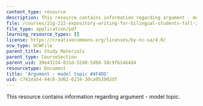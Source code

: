 ```yaml
---
content_type: resource
description: This resource contains information regarding argument - model topic.
file: /courses/21g-222-expository-writing-for-bilingual-students-fall-2002/c761ea5444c63d62623430ca053902df_MIT21G_222F02_argmntmodel.pdf
file_type: application/pdf
learning_resource_types: []
license: https://creativecommons.org/licenses/by-nc-sa/4.0/
ocw_type: OCWFile
parent_title: Study Materials
parent_type: CourseSection
parent_uid: 39e43224-831d-52d0-5d68-10c9f61464d4
resourcetype: Document
title: 'Argument - model topic #4F4DD'
uid: c761ea54-44c6-3d62-6234-30ca053902df
---
```

This resource contains information regarding argument - model topic.